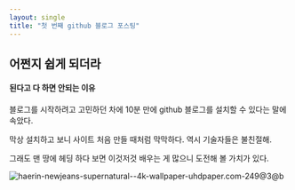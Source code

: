 ```yaml
---
layout: single
title: "첫 번째 github 블로그 포스팅"
---
```






## 어쩐지 쉽게 되더라



#### 된다고 다 하면 안되는 이유



블로그를 시작하려고 고민하던 차에 10분 만에 github 블로그를 설치할 수 있다는 말에 속았다. 

막상 설치하고 보니 사이트 처음 만들 때처럼 막막하다. 역시 기술자들은 불친절해. 

그래도 맨 땅에 헤딩 하다 보면 이것저것 배우는 게 많으니 도전해 볼 가치가 있다. 



![haerin-newjeans-supernatural--4k-wallpaper-uhdpaper.com-249@3@b](C:\Users\treno\Treno87.github.io\images\2021-07-29-first\haerin-newjeans-supernatural--4k-wallpaper-uhdpaper.com-249@3@b.jpg)
